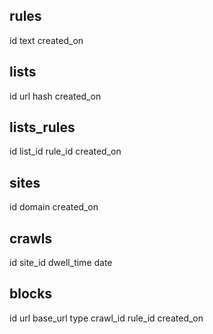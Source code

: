 rules
---
id
text
created_on

lists
---
id
url
hash
created_on

lists_rules
---
id
list_id
rule_id
created_on

sites
---
id
domain
created_on

crawls
---
id
site_id
dwell_time
date


blocks
---
id
url
base_url
type
crawl_id
rule_id
created_on
